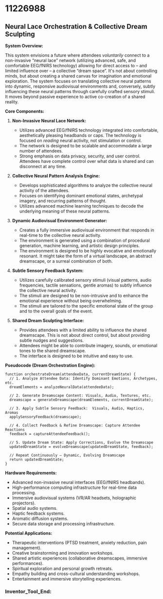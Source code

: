 # 11226988

## Neural Lace Orchestration & Collective Dream Sculpting

**System Overview:**

This system envisions a future where attendees *voluntarily* connect to a non-invasive “neural lace” network (utilizing advanced, safe, and comfortable EEG/fNIRS technology) allowing for direct access to – and limited influence over – a collective “dream space”. It's not about controlling minds, but about creating a shared canvas for imagination and emotional exploration.  The system focuses on translating collective neural patterns into dynamic, responsive audiovisual environments and, conversely, subtly influencing these neural patterns through carefully crafted sensory stimuli.  It moves beyond passive experience to active co-creation of a shared reality.

**Core Components:**

1.  **Non-Invasive Neural Lace Network:**
    *   Utilizes advanced EEG/fNIRS technology integrated into comfortable, aesthetically pleasing headbands or caps. The technology is focused on *reading* neural activity, not stimulation or control.
    *   The network is designed to be scalable and accommodate a large number of attendees.
    *   Strong emphasis on data privacy, security, and user control.  Attendees have complete control over what data is shared and can disconnect at any time.

2.  **Collective Neural Pattern Analysis Engine:**
    *   Develops sophisticated algorithms to analyze the collective neural activity of the attendees.
    *   Focuses on identifying dominant emotional states, archetypal imagery, and recurring patterns of thought.
    *   Utilizes advanced machine learning techniques to decode the underlying meaning of these neural patterns.

3.  **Dynamic Audiovisual Environment Generator:**
    *   Creates a fully immersive audiovisual environment that responds in real-time to the collective neural activity.
    *   The environment is generated using a combination of procedural generation, machine learning, and artistic design principles.
    *   The environment is designed to be highly evocative and emotionally resonant. It might take the form of a virtual landscape, an abstract dreamscape, or a surreal combination of both.

4.  **Subtle Sensory Feedback System:**
    *   Utilizes carefully calibrated sensory stimuli (visual patterns, audio frequencies, tactile sensations, gentle aromas) to subtly influence the collective neural activity.
    *   The stimuli are designed to be non-intrusive and to enhance the emotional experience without being overwhelming.
    *   The stimuli are tailored to the specific emotional state of the group and to the overall goals of the event.

5.  **Shared Dream Sculpting Interface:**
    *   Provides attendees with a limited ability to influence the shared dreamscape. This is not about direct control, but about providing subtle nudges and suggestions.
    *   Attendees might be able to contribute imagery, sounds, or emotional tones to the shared dreamscape.
    *   The interface is designed to be intuitive and easy to use.

**Pseudocode (Dream Orchestration Engine):**

```
function orchestrateDream(attendeeData, currentDreamState) {
  // 1. Analyze Attendee Data: Identify Dominant Emotions, Archetypes, etc.
  dreamElements = analyzeNeuralData(attendeeData);

  // 2. Generate Dreamscape Content: Visuals, Audio, Textures, etc.
  dreamscape = generateDreamscape(dreamElements, currentDreamState);

  // 3. Apply Subtle Sensory Feedback:  Visuals, Audio, Haptics, Aromas
  applySensoryFeedback(dreamscape);

  // 4. Collect Feedback & Refine Dreamscape: Capture Attendee Reactions
  feedback = captureAttendeeFeedback();

  // 5. Update Dream State: Apply Corrections, Evolve the Dreamscape
  updatedDreamState = evolveDreamscape(updatedDreamState, feedback);

  // Repeat Continuously – Dynamic, Evolving Dreamscape
  return updatedDreamState;
}
```

**Hardware Requirements:**

*   Advanced non-invasive neural interfaces (EEG/fNIRS headbands).
*   High-performance computing infrastructure for real-time data processing.
*   Immersive audiovisual systems (VR/AR headsets, holographic projectors).
*   Spatial audio systems.
*   Haptic feedback systems.
*   Aromatic diffusion systems.
*   Secure data storage and processing infrastructure.

**Potential Applications:**

*   Therapeutic interventions (PTSD treatment, anxiety reduction, pain management).
*   Creative brainstorming and innovation workshops.
*   Shared artistic experiences (collaborative dreamscapes, immersive performances).
*   Spiritual exploration and personal growth retreats.
*   Empathy building and cross-cultural understanding workshops.
*   Entertainment and immersive storytelling experiences.

### Inventor_Tool_End:
